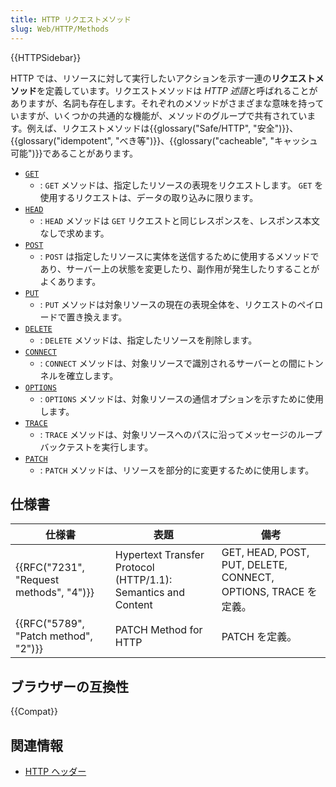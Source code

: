 ```yaml
---
title: HTTP リクエストメソッド
slug: Web/HTTP/Methods
---
```


{{HTTPSidebar}}

HTTP では、リソースに対して実行したいアクションを示す一連の**リクエストメソッド**を定義しています。リクエストメソッドは *HTTP 述語*と呼ばれることがありますが、名詞も存在します。それぞれのメソッドがさまざまな意味を持っていますが、いくつかの共通的な機能が、メソッドのグループで共有されています。例えば、リクエストメソッドは{{glossary("Safe/HTTP", "安全")}}、{{glossary("idempotent", "べき等")}}、{{glossary("cacheable", "キャッシュ可能")}}であることがあります。

- [`GET`](/ja/docs/Web/HTTP/Methods/GET)
  - : `GET` メソッドは、指定したリソースの表現をリクエストします。 `GET` を使用するリクエストは、データの取り込みに限ります。
- [`HEAD`](/ja/docs/Web/HTTP/Methods/HEAD)
  - : `HEAD` メソッドは `GET` リクエストと同じレスポンスを、レスポンス本文なしで求めます。
- [`POST`](/ja/docs/Web/HTTP/Methods/POST)
  - : `POST` は指定したリソースに実体を送信するために使用するメソッドであり、サーバー上の状態を変更したり、副作用が発生したりすることがよくあります。
- [`PUT`](/ja/docs/Web/HTTP/Methods/PUT)
  - : `PUT` メソッドは対象リソースの現在の表現全体を、リクエストのペイロードで置き換えます。
- [`DELETE`](/ja/docs/Web/HTTP/Methods/DELETE)
  - : `DELETE` メソッドは、指定したリソースを削除します。
- [`CONNECT`](/ja/docs/Web/HTTP/Methods/CONNECT)
  - : `CONNECT` メソッドは、対象リソースで識別されるサーバーとの間にトンネルを確立します。
- [`OPTIONS`](/ja/docs/Web/HTTP/Methods/OPTIONS)
  - : `OPTIONS` メソッドは、対象リソースの通信オプションを示すために使用します。
- [`TRACE`](/ja/docs/Web/HTTP/Methods/TRACE)
  - : `TRACE` メソッドは、対象リソースへのパスに沿ってメッセージのループバックテストを実行します。
- [`PATCH`](/ja/docs/Web/HTTP/Methods/PATCH)
  - : `PATCH` メソッドは、リソースを部分的に変更するために使用します。

## 仕様書

| 仕様書                                  | 表題                                                          | 備考                                                           |
| --------------------------------------- | ------------------------------------------------------------- | -------------------------------------------------------------- |
| {{RFC("7231", "Request methods", "4")}} | Hypertext Transfer Protocol (HTTP/1.1): Semantics and Content | GET, HEAD, POST, PUT, DELETE, CONNECT, OPTIONS, TRACE を定義。 |
| {{RFC("5789", "Patch method", "2")}}    | PATCH Method for HTTP                                         | PATCH を定義。                                                 |

## ブラウザーの互換性

{{Compat}}

## 関連情報

- [HTTP ヘッダー](/ja/docs/Web/HTTP/Headers)
